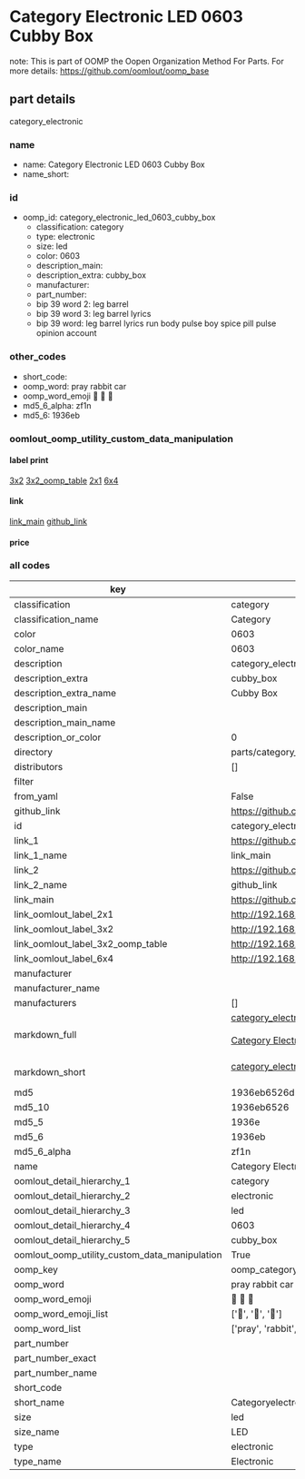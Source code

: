 # Category Electronic LED 0603 Cubby Box  

note: This is part of OOMP the Oopen Organization Method For Parts. For more details: https://github.com/oomlout/oomp_base

##  part details



category_electronic

### name
* name: Category Electronic LED 0603 Cubby Box
* name_short: 
### id
* oomp_id: category_electronic_led_0603_cubby_box
  * classification: category
  * type: electronic
  * size: led
  * color: 0603
  * description_main: 
  * description_extra: cubby_box
  * manufacturer: 
  * part_number: 
  * bip 39 word 2: leg barrel
  * bip 39 word 3: leg barrel lyrics
  * bip 39 word: leg barrel lyrics run body pulse boy spice pill pulse opinion account

### other_codes
* short_code: 
* oomp_word: pray rabbit car
* oomp_word_emoji :pray: :rabbit: :car:
* md5_6_alpha: zf1n
* md5_6: 1936eb






### oomlout_oomp_utility_custom_data_manipulation
#### label print
[3x2](http://192.168.1.245:1112/?label=oomp%20zf1n)
[3x2_oomp_table](http://192.168.1.107:1112/?label=oomp%20zf1n)
[2x1](http://192.168.1.242:1112/?label=oomp%20zf1n)
[6x4](http://192.168.1.55:1112/?label=oomp%20zf1n)    

#### link

[link_main](https://github.com/oomlout/oomlout_oomp_current_version_messy/tree/main/parts/category_electronic_led_0603_cubby_box) [github_link](https://github.com/oomlout/oomlout_oomp_part_src/tree/main/parts/category_electronic_led_0603_cubby_box)                             

#### price







### all codes 
| key | value |  
| --- | --- |  
| classification | category |  
| classification_name | Category |  
| color | 0603 |  
| color_name | 0603 |  
| description | category_electronic |  
| description_extra | cubby_box |  
| description_extra_name | Cubby Box |  
| description_main |  |  
| description_main_name |  |  
| description_or_color | 0  |  
| directory | parts/category_electronic_led_0603_cubby_box |  
| distributors | [] |  
| filter |  |  
| from_yaml | False |  
| github_link | https://github.com/oomlout/oomlout_oomp_part_src/tree/main/parts/category_electronic_led_0603_cubby_box |  
| id | category_electronic_led_0603_cubby_box |  
| link_1 | https://github.com/oomlout/oomlout_oomp_current_version_messy/tree/main/parts/category_electronic_led_0603_cubby_box |  
| link_1_name | link_main |  
| link_2 | https://github.com/oomlout/oomlout_oomp_part_src/tree/main/parts/category_electronic_led_0603_cubby_box |  
| link_2_name | github_link |  
| link_main | https://github.com/oomlout/oomlout_oomp_current_version_messy/tree/main/parts/category_electronic_led_0603_cubby_box |  
| link_oomlout_label_2x1 | http://192.168.1.242:1112/?label=oomp%20zf1n |  
| link_oomlout_label_3x2 | http://192.168.1.245:1112/?label=oomp%20zf1n |  
| link_oomlout_label_3x2_oomp_table | http://192.168.1.107:1112/?label=oomp%20zf1n |  
| link_oomlout_label_6x4 | http://192.168.1.55:1112/?label=oomp%20zf1n |  
| manufacturer |  |  
| manufacturer_name |  |  
| manufacturers | [] |  
| markdown_full | [category_electronic_led_0603_cubby_box](https://github.com/oomlout/oomlout_oomp_current_version_messy/tree/main/parts/category_electronic_led_0603_cubby_box)<br>[](https://github.com/oomlout/oomlout_oomp_current_version_messy/tree/main/parts/category_electronic_led_0603_cubby_box)<br>[Category Electronic Led 0603 Cubby Box](https://github.com/oomlout/oomlout_oomp_current_version_messy/tree/main/parts/category_electronic_led_0603_cubby_box)<br><br> |  
| markdown_short | [category_electronic_led_0603_cubby_box](https://github.com/oomlout/oomlout_oomp_current_version_messy/tree/main/parts/category_electronic_led_0603_cubby_box)<br><br> |  
| md5 | 1936eb6526d18356b60c7bd50ac4b3fa |  
| md5_10 | 1936eb6526 |  
| md5_5 | 1936e |  
| md5_6 | 1936eb |  
| md5_6_alpha | zf1n |  
| name | Category Electronic LED 0603 Cubby Box |  
| oomlout_detail_hierarchy_1 | category |  
| oomlout_detail_hierarchy_2 | electronic |  
| oomlout_detail_hierarchy_3 | led |  
| oomlout_detail_hierarchy_4 | 0603 |  
| oomlout_detail_hierarchy_5 | cubby_box |  
| oomlout_oomp_utility_custom_data_manipulation | True |  
| oomp_key | oomp_category_electronic_led_0603_cubby_box |  
| oomp_word | pray rabbit car |  
| oomp_word_emoji | :pray: :rabbit: :car: |  
| oomp_word_emoji_list | [':pray:', ':rabbit:', ':car:'] |  
| oomp_word_list | ['pray', 'rabbit', 'car'] |  
| part_number |  |  
| part_number_exact |  |  
| part_number_name |  |  
| short_code |  |  
| short_name | Categoryelectronic |  
| size | led |  
| size_name | LED |  
| type | electronic |  
| type_name | Electronic |  
